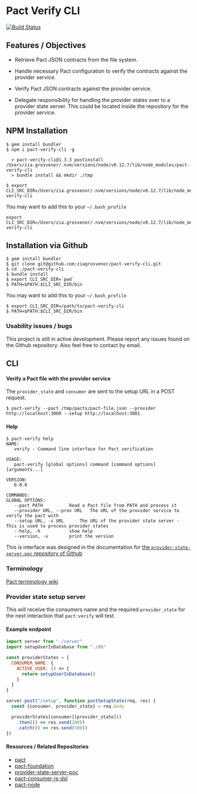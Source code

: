 # Pact Verify CLI

[![Build Status](https://travis-ci.org/ziagrosvenor/pact-verify-cli.svg?branch=master)](https://travis-ci.org/ziagrosvenor/pact-verify-cli)

## Features / Objectives

- Retrieve Pact JSON contracts from the file system.

- Handle necessary Pact configuration to verify the contracts against the provider service.

- Verify Pact JSON contracts against the provider service.

- Delegate responsibility for handling the provider states over to a provider state server. This could be located inside the repository for the provider service.

## NPM Installation
    $ gem install bundler
    $ npm i pact-verify-cli -g

      > pact-verify-cli@1.3.3 postinstall /Users/zia.grosvenor/.nvm/versions/node/v0.12.7/lib/node_modules/pact-verify-cli
      > bundle install && mkdir ./tmp

    $ export CLI_SRC_DIR=/Users/zia.grosvenor/.nvm/versions/node/v0.12.7/lib/node_modules/pact-verify-cli

You may want to add this to your `~/.bash_profile`

    export CLI_SRC_DIR=/Users/zia.grosvenor/.nvm/versions/node/v0.12.7/lib/node_modules/pact-verify-cli

## Installation via Github
    $ gem install bundler
    $ git clone git@github.com:ziagrosvenor/pact-verify-cli.git
    $ cd ./pact-verify-cli
    $ bundle install
    $ export CLI_SRC_DIR=`pwd`
    $ PATH=$PATH:$CLI_SRC_DIR/bin

You may want to add this to your `~/.bash_profile`

    $ export CLI_SRC_DIR=/path/to/pact-verify-cli
    $ PATH=$PATH:$CLI_SRC_DIR/bin

### Usability issues / bugs
This project is still in active development. Please report any issues found on the Github repository. Also feel free to contact by email.

## CLI

#### Verify a Pact file with the provider service
The `provider_state` and `consumer` are sent to the setup URL in a POST request.

    $ pact-verify --pact /tmp/pacts/pact-file.json --provider http://localhost:3000 --setup http://localhost:3001

#### Help

    $ pact-verify help
    NAME:
       verify - Command line interface for Pact verification

    USAGE:
       pact-verify [global options] command [command options] [arguments...]

    VERSION:
       0.0.0

    COMMANDS:
    GLOBAL OPTIONS:
       --pact PATH			Read a Pact file from PATH and process it
       --provider URL, --prov URL	The URL of the provider service to verify the pact with
       --setup URL, -s URL		The URL of the provider state server - This is used to process provider states
       --help, -h			show help
       --version, -v		print the version


This is interface was designed in the documentation for [the `provider-state-server-poc` repository of Github](https://github.com/bethesque/provider-state-server-poc)

### Terminology
[Pact terminology wiki](https://github.com/realestate-com-au/pact/wiki/Terminology)

### Provider state setup server
This will receive the consumers name and the required `provider_state` for the next interaction that `pact:verify` will test.

#### Example endpoint
```javascript
import server from "./server"
import setupUserInDatabase from "./db"

const providerStates = {
  CONSUMER_NAME: {
    ACTIVE_USER: () => {
      return setupUserInDatabase()
    }
  }
}

server.post("/setup", function postSetupState(req, res) {
  const {consumer, provider_state} = req.body

  providerStates[consumer][provider_state]()
    .then(() => res.send(200))
    .catch(() => res.send(500))
})
```

#### Resources / Related Repositories
- [pact](https://github.com/realestate-com-au/pact)
- [pact-foundation](https://github.com/pact-foundation)
- [provider-state-server-poc](https://github.com/bethesque/provider-state-server-poc)
- [pact-consumer-js-dsl](https://github.com/DiUS/pact-consumer-js-dsl)
- [pact-node](https://github.com/pact-foundation/pact-node)
